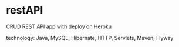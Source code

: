 # restAPI

CRUD REST API app with deploy on Heroku

technology: Java, MySQL, Hibernate, HTTP, Servlets, Maven, Flyway
